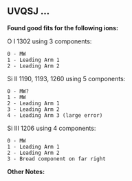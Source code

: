 ## UVQSJ ...

**Found good fits for the following ions:**

O I 1302 using 3 components:
```
0 - MW
1 - Leading Arm 1
2 - Leading Arm 2
```
Si II 1190, 1193, 1260 using 5 components:
```
0 - MW?
1 - MW
2 - Leading Arm 1
3 - Leading Arm 2
4 - Leading Arm 3 (large error)
```
Si III 1206 using 4 components:
```
0 - MW
1 - Leading Arm 1
2 - Leading Arm 2
3 - Broad component on far right
```

**Other Notes:**